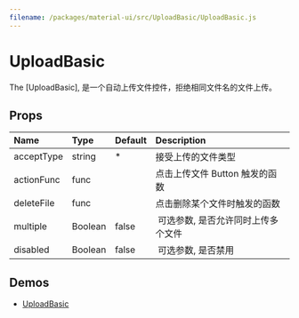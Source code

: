```yaml
---
filename: /packages/material-ui/src/UploadBasic/UploadBasic.js
---
```


<!--- This documentation is automatically generated, do not try to edit it. -->

# UploadBasic

The [UploadBasic], 是一个自动上传文件控件，拒绝相同文件名的文件上传。


## Props

| Name | Type | Default | Description |
|:-----|:-----|:--------|:------------|
| <span class="prop-name">acceptType</span> | <span class="prop-type">string</span> | <span class="prop-default">*</span> | 接受上传的文件类型 |
| <span class="prop-name">actionFunc</span> | <span class="prop-type">func</span> | <span class="prop-default"></span> |  点击上传文件 Button 触发的函数 |
| <span class="prop-name">deleteFile</span> | <span class="prop-type">func</span> | <span class="prop-default"></span> |  点击删除某个文件时触发的函数 |
| <span class="prop-name">multiple</span> | <span class="prop-type">Boolean</span> | <span class="prop-default">false</span> |  可选参数, 是否允许同时上传多个文件 |
| <span class="prop-name">disabled</span> | <span class="prop-type">Boolean</span> | <span class="prop-default">false</span> |  可选参数, 是否禁用 |

## Demos

- [UploadBasic](/demos/upload)

